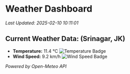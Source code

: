 
# Weather Dashboard

_Last Updated: 2025-02-10 10:11:01_

## Current Weather Data: (Srinagar, JK)
- **Temperature:** 11.4 °C ![Temperature Badge](https://img.shields.io/badge/Temperature-Low%20Temp-blue)
- **Wind Speed:** 9.2 km/h ![Wind Speed Badge](https://img.shields.io/badge/Wind%20Speed-Light%20Wind-blue)

*Powered by Open-Meteo API*
